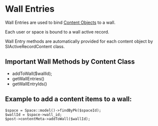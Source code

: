 Wall Entries
============

Wall Entries are used to bind [Content Objects](content_objects.md) to a wall.

Each user or space is bound to a wall active record.

Wall Entry methods are automatically provided for each content object by SIActiveRecordContent class.

## Important Wall Methods by Content Class
* addToWall($wallId);
* getWallEntries()
* getWallEntryIds()

## Example to add a content items to a wall:

    $space = Space::model()->findByPk($spaceId);
    $wallId = $space->wall_id;
    $post->contentMeta->addToWall($wallId);
